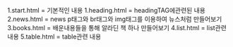1.start.html = 기본적인 내용
1.heading.html = headingTAG에관련된 내용
2.news.html = news p태그와 br태그와 img태그를 이용하여 뉴스처럼 만들어보기
3.books.html = 배운내용들을 통해 알라딘 책 하나 만들어보기
4.list.html = list관련 내용
5.table.html = table관련 내용
